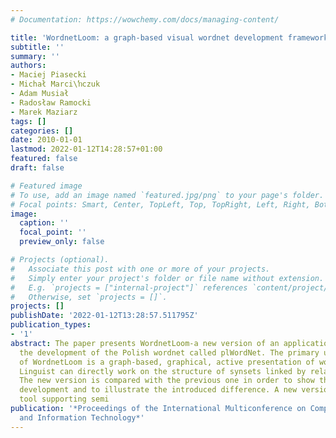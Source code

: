 ```yaml
---
# Documentation: https://wowchemy.com/docs/managing-content/

title: 'WordnetLoom: a graph-based visual wordnet development framework'
subtitle: ''
summary: ''
authors:
- Maciej Piasecki
- Michał Marci\ŉczuk
- Adam Musiał
- Radosław Ramocki
- Marek Maziarz
tags: []
categories: []
date: 2010-01-01
lastmod: 2022-01-12T14:28:57+01:00
featured: false
draft: false

# Featured image
# To use, add an image named `featured.jpg/png` to your page's folder.
# Focal points: Smart, Center, TopLeft, Top, TopRight, Left, Right, BottomLeft, Bottom, BottomRight.
image:
  caption: ''
  focal_point: ''
  preview_only: false

# Projects (optional).
#   Associate this post with one or more of your projects.
#   Simply enter your project's folder or file name without extension.
#   E.g. `projects = ["internal-project"]` references `content/project/deep-learning/index.md`.
#   Otherwise, set `projects = []`.
projects: []
publishDate: '2022-01-12T13:28:57.511795Z'
publication_types:
- '1'
abstract: The paper presents WordnetLoom-a new version of an application supporting
  the development of the Polish wordnet called plWordNet. The primary user interface
  of WordnetLoom is a graph-based, graphical, active presentation of wordnet structure.
  Linguist can directly work on the structure of synsets linked by relation links.
  The new version is compared with the previous one in order to show the lines of
  development and to illustrate the introduced difference. A new version of WordnetWeaver-a
  tool supporting semi
publication: '*Proceedings of the International Multiconference on Computer Science
  and Information Technology*'
---
```

